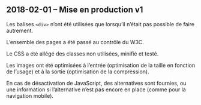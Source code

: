 ## 2018-02-01 – Mise en production v1

Les balises ```<div>``` n’ont été utilisées que lorsqu’il n’était pas possible de faire autrement.
  
L’ensemble des pages a été passé au contrôle du W3C.

Le CSS a été allégé des classes non utilisées, minifié et testé.

Les images ont été optimisées à l’entrée (optimisation de la taille en fonction de l’usage) et à la sortie (optimisation de la compression).

En cas de désactivation de JavaScript, des alternatives sont fournies, ou une information si l’alternative n’est pas encore en place (comme pour la navigation mobile).
